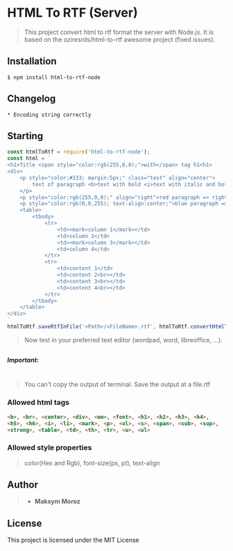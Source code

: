 # HTML To RTF (Server)
>This project convert html to rtf format the server with Node.js.
>It is based on the oziresrds/html-to-rtf awesome project (fixed issues).

## Installation
```
$ npm install html-to-rtf-node
```

## Changelog
```
* Encoding string correctly
```

## Starting
```javascript
const htmlToRtf = require('html-to-rtf-node');
const html = `
<h1>Title <span style="color:rgb(255,0,0);">with</span> tag h1<h1>
<div>
	<p style="color:#333; margin:5px;" class="test" align="center">
	    text of paragraph <b>text with bold <i>text with italic and bold</i></b><i>text with italic</i>
	</p>
	<p style="color:rgb(255,0,0);" align="right">red paragraph => right with tag</p>
	<p style="color:rgb(0,0,255); text-align:center;">blue paragraph => center with style</p>
	<table>
		<tbody>
			<tr>
                <td><mark>column 1</mark></td>
                <td>column 2</td>
				<td><mark>column 3</mark></td>
				<td>column 4</td>
			</tr>
			<tr>
				<td>content 1</td>
				<td>content 2<br></td>
				<td>content 3<br></td>
				<td>content 4<br></td>
			</tr>
		</tbody>
	</table>
</div>
`
htmlToRtf.saveRtfInFile('<Path>/<FileName>.rtf', htmlToRtf.convertHtmlToRtf(html))
```

>  Now test in your preferred text editor (wordpad, word, libreoffice, ...).
##

##### Important:
#
> You can't copy the output of terminal.
> Save the output at a file.rtf

### Allowed html tags
```html
<b>, <br>, <center>, <div>, <em>, <font>, <h1>, <h2>, <h3>, <h4>,
<h5>, <h6>, <i>, <li>, <mark>, <p>, <ol>, <s>, <span>, <sub>, <sup>,
<strong>, <table>, <td>, <th>, <tr>, <u>, <ul>
```
### Allowed style properties

> color(Hex and Rgb), font-size(px, pt), text-align

## Author

> * **Maksym Moroz**

## License
This project is licensed under the MIT License
